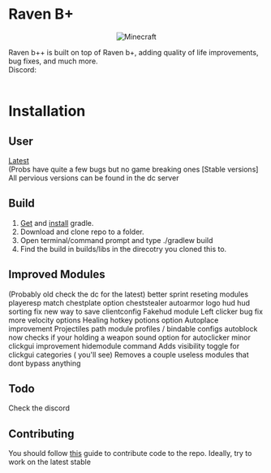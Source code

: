 # Raven B+
<p align="center">
  <img src="https://img.shields.io/badge/MC-1.8.9-brightgreen.svg" alt="Minecraft"/>
</p>
Raven b++ is built on top of Raven b+, adding quality of life improvements, bug fixes, and much more.<br>
Discord:
<br><a href="https://discord.gg/UqJ8ngteud"></a><br>

# Installation
## User
[Latest](https://raw.githubusercontent.com/K-ov/Raven-bPLUS/stable/build/libs/%5B1.8.9%5D%20BetterKeystrokes%20V-1.2.jar) <br> (Probs have quite a few bugs but no game breaking ones
[Stable versions] All pervious versions can be found in the dc server

## Build
1. [Get](https://gradle.org/next-steps/?version=2.7&format=bin) and [install](https://docs.gradle.org/current/userguide/installation.html) gradle.
2. Download and clone repo to a folder.
3. Open terminal/command prompt and type ./gradlew build
4. Find the build in builds/libs in the direcotry you cloned this to.

## Improved Modules
(Probably old check the dc for the latest)
better sprint reseting modules
playeresp match chestplate option
cheststealer
autoarmor
logo hud
hud sorting fix
new way to save clientconfig
Fakehud module
Left clicker bug fix
more velocity options
Healing hotkey potions option
Autoplace improvement
Projectiles path module
profiles / bindable configs
autoblock now checks if your holding a weapon
sound option for autoclicker 
minor clickgui improvement
hidemodule command
Adds visibility toggle for clickgui categories ( you'll see)
Removes a couple useless modules that dont bypass anything

## Todo
Check the discord 

## Contributing
You should follow [this](https://gist.github.com/MarcDiethelm/7303312#file-contributing-md) guide to contribute code to the repo. Ideally, try to work on the latest stable
